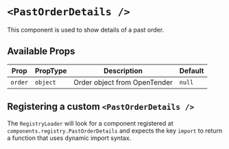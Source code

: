# `<PastOrderDetails />`

This component is used to show details of a past order.

## Available Props

| Prop    | PropType | Description                  | Default |
| ------- | -------- | ---------------------------- | ------- |
| `order` | `object` | Order object from OpenTender | `null`  |

## Registering a custom `<PastOrderDetails />`

The `RegistryLoader` will look for a component registered at `components.registry.PastOrderDetails` and expects the key `import` to return a function that uses dynamic import syntax.
